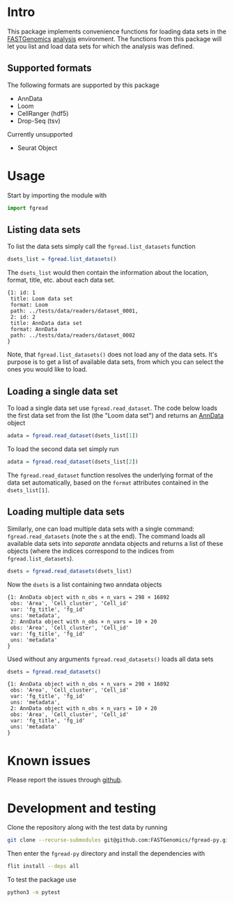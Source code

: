 # Intro

This package implements convenience functions for loading data sets in the
[FASTGenomics][fg] [analysis][fg_analysis] environment.  The functions from this package
will let you list and load data sets for which the analysis was defined.

[fg]: https://beta.fastgenomics.org/webclient/
[fg_analysis]: https://beta.fastgenomics.org/webclient/searchPage/analyses

## Supported formats

The following formats are supported by this package
- AnnData
- Loom
- CellRanger (hdf5)
- Drop-Seq (tsv)

Currently unsupported
- Seurat Object

# Usage

Start by importing the module with

``` python
import fgread
```

## Listing data sets

To list the data sets simply call the `fgread.list_datasets` function

``` R
dsets_list = fgread.list_datasets()
```

The `dsets_list` would then contain the information about the location, format, title,
etc. about each data set.

```
{1: id: 1
 title: Loom data set
 format: Loom
 path: ../tests/data/readers/dataset_0001,
 2: id: 2
 title: AnnData data set
 format: AnnData
 path: ../tests/data/readers/dataset_0002
}
```

Note, that `fgread.list_datasets()` does not load any of the data sets.  It's purpose
is to get a list of available data sets, from which you can select the ones you would
like to load.

## Loading a single data set

To load a single data set use `fgread.read_dataset`.  The code below loads the first
data set from the list (the "Loom data set") and returns an [AnnData][anndata] object

``` R
adata = fgread.read_dataset(dsets_list[1])
```

To load the second data set simply run

``` R
adata = fgread.read_dataset(dsets_list[2])
```

The `fgread.read_dataset` function resolves the underlying format of the data set
automatically, based on the `format` attributes contained in the `dsets_list[1]`.

[anndata]: https://anndata.readthedocs.io/en/stable/

## Loading multiple data sets

Similarly, one can load multiple data sets with a single command: `fgread.read_datasets`
(note the `s` at the end).  The command loads all available data sets into _separate_
anndata objects and returns a list of these objects (where the indices correspond to the
indices from `fgread.list_datasets`).

``` R
dsets = fgread.read_datasets(dsets_list)
```
Now the `dsets` is a list containing two anndata objects

```
{1: AnnData object with n_obs × n_vars = 298 × 16892
 obs: 'Area', 'Cell_cluster', 'Cell_id'
 var: 'fg_title', 'fg_id'
 uns: 'metadata',
 2: AnnData object with n_obs × n_vars = 10 × 20
 obs: 'Area', 'Cell_cluster', 'Cell_id'
 var: 'fg_title', 'fg_id'
 uns: 'metadata'
}
```

Used without any arguments `fgread.read_datasets()` loads all data sets

``` R
dsets = fgread.read_datasets()
```


```
{1: AnnData object with n_obs × n_vars = 298 × 16892
 obs: 'Area', 'Cell_cluster', 'Cell_id'
 var: 'fg_title', 'fg_id'
 uns: 'metadata',
 2: AnnData object with n_obs × n_vars = 10 × 20
 obs: 'Area', 'Cell_cluster', 'Cell_id'
 var: 'fg_title', 'fg_id'
 uns: 'metadata'
}
```

# Known issues

Please report the issues through [github][issues].

[issues]: https://github.com/FASTGenomics/fgread-py/issues

# Development and testing

Clone the repository along with the test data by running

``` bash
git clone --recurse-submodules git@github.com:FASTGenomics/fgread-py.git
```

Then enter the `fgread-py` directory and install the dependencies with

``` bash
flit install --deps all
```

To test the package use

``` bash
python3 -m pytest
```
